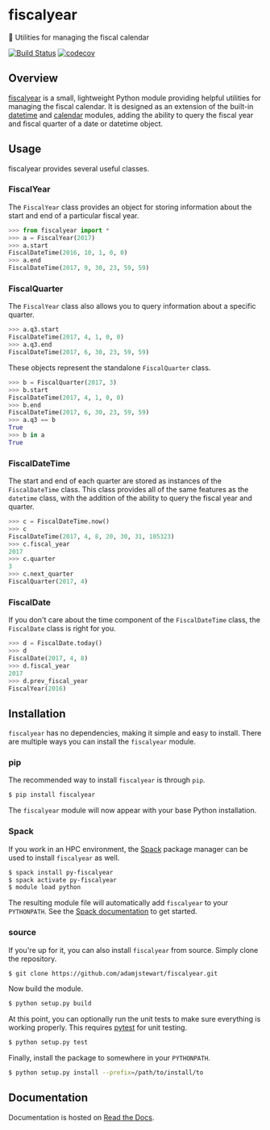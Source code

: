 # fiscalyear
:calendar: Utilities for managing the fiscal calendar

[![Build Status](https://travis-ci.org/adamjstewart/fiscalyear.svg?branch=master)](https://travis-ci.org/adamjstewart/fiscalyear)
[![codecov](https://codecov.io/gh/adamjstewart/fiscalyear/branch/master/graph/badge.svg)](https://codecov.io/gh/adamjstewart/fiscalyear)

## Overview

[fiscalyear](https://github.com/adamjstewart/fiscalyear) is a small, lightweight Python module providing helpful utilities for managing the fiscal calendar. It is designed as an extension of the built-in [datetime](https://docs.python.org/3/library/datetime.html) and [calendar](https://docs.python.org/3/library/calendar.html) modules, adding the ability to query the fiscal year and fiscal quarter of a date or datetime object.

## Usage

fiscalyear provides several useful classes.

### FiscalYear

The `FiscalYear` class provides an object for storing information about the start and end of a particular fiscal year.

```python
>>> from fiscalyear import *
>>> a = FiscalYear(2017)
>>> a.start
FiscalDateTime(2016, 10, 1, 0, 0)
>>> a.end
FiscalDateTime(2017, 9, 30, 23, 59, 59)
```

### FiscalQuarter

The `FiscalYear` class also allows you to query information about a specific quarter.

```python
>>> a.q3.start
FiscalDateTime(2017, 4, 1, 0, 0)
>>> a.q3.end
FiscalDateTime(2017, 6, 30, 23, 59, 59)
```

These objects represent the standalone `FiscalQuarter` class.

```python
>>> b = FiscalQuarter(2017, 3)
>>> b.start
FiscalDateTime(2017, 4, 1, 0, 0)
>>> b.end
FiscalDateTime(2017, 6, 30, 23, 59, 59)
>>> a.q3 == b
True
>>> b in a
True
```

### FiscalDateTime

The start and end of each quarter are stored as instances of the `FiscalDateTime` class. This class provides all of the same features as the `datetime` class, with the addition of the ability to query the fiscal year and quarter.

```python
>>> c = FiscalDateTime.now()
>>> c
FiscalDateTime(2017, 4, 8, 20, 30, 31, 105323)
>>> c.fiscal_year
2017
>>> c.quarter
3
>>> c.next_quarter
FiscalQuarter(2017, 4)
```

### FiscalDate

If you don't care about the time component of the `FiscalDateTime` class, the `FiscalDate` class is right for you.

```python
>>> d = FiscalDate.today()
>>> d
FiscalDate(2017, 4, 8)
>>> d.fiscal_year
2017
>>> d.prev_fiscal_year
FiscalYear(2016)
```

## Installation

`fiscalyear` has no dependencies, making it simple and easy to install. There are multiple ways you can install the `fiscalyear` module.

### pip

The recommended way to install `fiscalyear` is through `pip`.

```bash
$ pip install fiscalyear
```

The `fiscalyear` module will now appear with your base Python installation.

### Spack

If you work in an HPC environment, the [Spack](https://spack.io/) package manager can be used to install `fiscalyear` as well.

```bash
$ spack install py-fiscalyear
$ spack activate py-fiscalyear
$ module load python
```

The resulting module file will automatically add `fiscalyear` to your `PYTHONPATH`. See the [Spack documentation](https://spack.readthedocs.io/en/latest/) to get started.

### source

If you're up for it, you can also install `fiscalyear` from source. Simply clone the repository.

```bash
$ git clone https://github.com/adamjstewart/fiscalyear.git
```

Now build the module.

```bash
$ python setup.py build
```

At this point, you can optionally run the unit tests to make sure everything is working properly. This requires [pytest](https://docs.pytest.org/en/latest/) for unit testing.

```bash
$ python setup.py test
```

Finally, install the package to somewhere in your `PYTHONPATH`.

```bash
$ python setup.py install --prefix=/path/to/install/to
```

## Documentation

Documentation is hosted on [Read the Docs](http://fiscalyear.readthedocs.io/en/latest/index.html).

